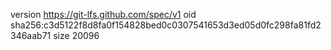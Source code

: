 version https://git-lfs.github.com/spec/v1
oid sha256:c3d5122f8d8fa0f154828bed0c0307541653d3ed05d0fc298fa81fd2346aab71
size 20096
